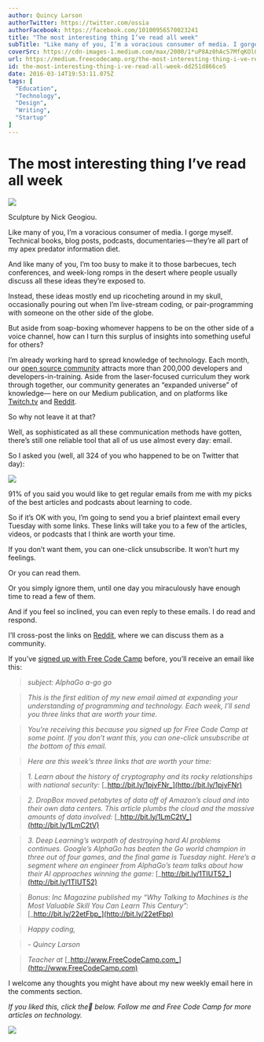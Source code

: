 ```yaml
---
author: Quincy Larson
authorTwitter: https://twitter.com/ossia
authorFacebook: https://facebook.com/10100956570023241
title: "The most interesting thing I’ve read all week"
subTitle: "Like many of you, I’m a voracious consumer of media. I gorge myself. Technical books, blog posts, podcasts, documentaries — they’re all p..."
coverSrc: https://cdn-images-1.medium.com/max/2000/1*uP8Az0hAcS7MfqKOl0Kj5w.jpeg
url: https://medium.freecodecamp.org/the-most-interesting-thing-i-ve-read-all-week-dd251d866ce5
id: the-most-interesting-thing-i-ve-read-all-week-dd251d866ce5
date: 2016-03-14T19:53:11.075Z
tags: [
  "Education",
  "Technology",
  "Design",
  "Writing",
  "Startup"
]
---
```

# The most interesting thing I’ve read all week







![](https://cdn-images-1.medium.com/max/2000/1*uP8Az0hAcS7MfqKOl0Kj5w.jpeg)

Sculpture by Nick Geogiou.







Like many of you, I’m a voracious consumer of media. I gorge myself. Technical books, blog posts, podcasts, documentaries — they’re all part of my apex predator information diet.

And like many of you, I’m too busy to make it to those barbecues, tech conferences, and week-long romps in the desert where people usually discuss all these ideas they’re exposed to.

Instead, these ideas mostly end up ricocheting around in my skull, occasionally pouring out when I’m live-stream coding, or pair-programming with someone on the other side of the globe.

But aside from soap-boxing whomever happens to be on the other side of a voice channel, how can I turn this surplus of insights into something useful for others?

I’m already working hard to spread knowledge of technology. Each month, our [open source community](http://www.freecodecamp.com) attracts more than 200,000 developers and developers-in-training. Aside from the laser-focused curriculum they work through together, our community generates an “expanded universe” of knowledge— here on our Medium publication, and on platforms like [Twitch.tv](http://twitch.tv/freecodecamp) and [Reddit](https://www.reddit.com/r/freecodecamp).

So why not leave it at that?

Well, as sophisticated as all these communication methods have gotten, there’s still one reliable tool that all of us use almost every day: email.

So I asked you (well, all 324 of you who happened to be on Twitter that day):



![](https://cdn-images-1.medium.com/max/1600/1*0_7ecZfejYBOaa6sHOblFg.jpeg)



91% of you said you would like to get regular emails from me with my picks of the best articles and podcasts about learning to code.

So if it’s OK with you, I’m going to send you a brief plaintext email every Tuesday with some links. These links will take you to a few of the articles, videos, or podcasts that I think are worth your time.

If you don’t want them, you can one-click unsubscribe. It won’t hurt my feelings.

Or you can read them.

Or you simply ignore them, until one day you miraculously have enough time to read a few of them.

And if you feel so inclined, you can even reply to these emails. I do read and respond.

I’ll cross-post the links on [Reddit](https://www.reddit.com/r/freecodecamp), where we can discuss them as a community.

If you’ve [signed up with Free Code Camp](http://www.freecodecamp.com/signin) before, you’ll receive an email like this:

> _subject: AlphaGo a-go go_

> _This is the first edition of my new email aimed at expanding your understanding of programming and technology. Each week, I’ll send you three links that are worth your time._

> _You’re receiving this because you signed up for Free Code Camp at some point. If you don’t want this, you can one-click unsubscribe at the bottom of this email._

> _Here are this week’s three links that are worth your time:_

> _1\. Learn about the history of cryptography and its rocky relationships with national security:_ [_http://bit.ly/1pjvFNr_](http://bit.ly/1pjvFNr)

> _2\. DropBox moved petabytes of data off of Amazon’s cloud and into their own data centers. This article plumbs the cloud and the massive amounts of data involved:_ [_http://bit.ly/1LmC2tV_](http://bit.ly/1LmC2tV)

> _3\. Deep Learning’s warpath of destroying hard AI problems continues. Google’s AlphaGo has beaten the Go world champion in three out of four games, and the final game is Tuesday night. Here’s a segment where an engineer from AlphaGo’s team talks about how their AI approaches winning the game:_ [_http://bit.ly/1TIUT52_](http://bit.ly/1TIUT52)

> _Bonus: Inc Magazine published my “Why Talking to Machines is the Most Valuable Skill You Can Learn This Century”:_ [_http://bit.ly/22etFbp_](http://bit.ly/22etFbp)

> _Happy coding,_

> _- Quincy Larson_

> _Teacher at_ [_http://www.FreeCodeCamp.com_](http://www.FreeCodeCamp.com)

I welcome any thoughts you might have about my new weekly email here in the comments section.

_If you liked this, click the💚 below. Follow me and Free Code Camp for more articles on technology._



![](https://cdn-images-1.medium.com/max/1600/1*31StU5CNIHk8VDkSHWO6nA.gif)










